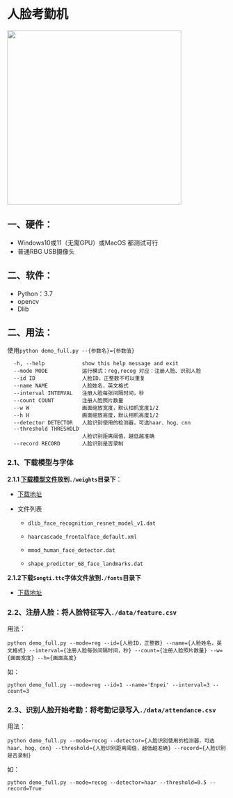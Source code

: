 # 人脸考勤机

<img src="https://enpei-md.oss-cn-hangzhou.aliyuncs.com/img20220220094051.png?x-oss-process=style/wp" style="width:400px;" />



## 一、硬件：

* Windows10或11（无需GPU）或MacOS 都测试可行
* 普通RBG USB摄像头

## 二、软件：

* Python：3.7
* opencv 
* Dlib

## 二、用法：

使用`python demo_full.py --{参数名}={参数值}`

```
  -h, --help            show this help message and exit
  --mode MODE           运行模式：reg,recog 对应：注册人脸、识别人脸
  --id ID               人脸ID，正整数不可以重复
  --name NAME           人脸姓名，英文格式
  --interval INTERVAL   注册人脸每张间隔时间，秒
  --count COUNT         注册人脸照片数量
  --w W                 画面缩放宽度，默认相机宽度1/2
  --h H                 画面缩放高度，默认相机高度1/2
  --detector DETECTOR   人脸识别使用的检测器，可选haar、hog、cnn
  --threshold THRESHOLD
                        人脸识别距离阈值，越低越准确
  --record RECORD       人脸识别是否录制
```



### 2.1、下载模型与字体

**2.1.1 [下载模型文件](https://github.com/enpeizhao/CVprojects/releases/tag/Models)放到`./weights`目录下**：

* [下载地址](https://github.com/enpeizhao/CVprojects/releases/tag/Models)

* 文件列表

  * `dlib_face_recognition_resnet_model_v1.dat`

  * `haarcascade_frontalface_default.xml`

  * `mmod_human_face_detector.dat`

  * `shape_predictor_68_face_landmarks.dat`

**2.1.2下载`Songti.ttc`字体文件放到`./fonts`目录下**

* [下载地址](https://github.com/enpeizhao/CVprojects/releases/tag/font)

### 2.2、注册人脸：将人脸特征写入`./data/feature.csv`

用法：

`python demo_full.py --mode=reg --id={人脸ID，正整数} --name={人脸姓名，英文格式} --interval={注册人脸每张间隔时间，秒} --count={注册人脸照片数量} --w={画面宽度} --h={画面高度} `

如：

`python demo_full.py --mode=reg --id=1 --name='Enpei' --interval=3 --count=3`



### 2.3、识别人脸开始考勤：将考勤记录写入`./data/attendance.csv`

用法：

`python demo_full.py --mode=recog --detector={人脸识别使用的检测器，可选haar、hog、cnn} --threshold={人脸识别距离阈值，越低越准确} --record={人脸识别是否录制}`

如：

`python demo_full.py --mode=recog --detector=haar --threshold=0.5 --record=True`
